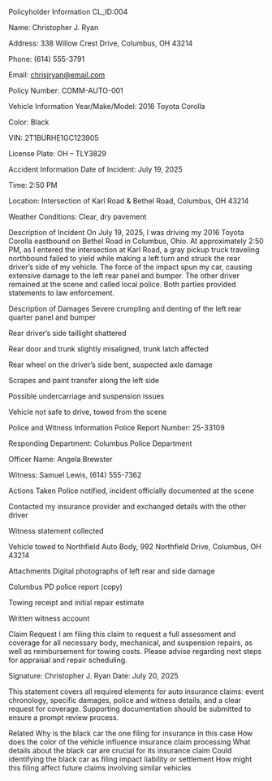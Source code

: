 Policyholder Information
CL_ID:004

Name: Christopher J. Ryan

Address: 338 Willow Crest Drive, Columbus, OH 43214

Phone: (614) 555-3791

Email: chrisjryan@email.com

Policy Number: COMM-AUTO-001

Vehicle Information
Year/Make/Model: 2016 Toyota Corolla

Color: Black

VIN: 2T1BURHE1GC123905

License Plate: OH – TLY3829

Accident Information
Date of Incident: July 19, 2025

Time: 2:50 PM

Location: Intersection of Karl Road & Bethel Road, Columbus, OH 43214

Weather Conditions: Clear, dry pavement

Description of Incident
On July 19, 2025, I was driving my 2016 Toyota Corolla eastbound on Bethel Road in Columbus, Ohio. At approximately 2:50 PM, as I entered the intersection at Karl Road, a gray pickup truck traveling northbound failed to yield while making a left turn and struck the rear driver’s side of my vehicle. The force of the impact spun my car, causing extensive damage to the left rear panel and bumper. The other driver remained at the scene and called local police. Both parties provided statements to law enforcement.

Description of Damages
Severe crumpling and denting of the left rear quarter panel and bumper

Rear driver’s side taillight shattered

Rear door and trunk slightly misaligned, trunk latch affected

Rear wheel on the driver’s side bent, suspected axle damage

Scrapes and paint transfer along the left side

Possible undercarriage and suspension issues

Vehicle not safe to drive, towed from the scene

Police and Witness Information
Police Report Number: 25-33109

Responding Department: Columbus Police Department

Officer Name: Angela Brewster

Witness: Samuel Lewis, (614) 555-7362

Actions Taken
Police notified, incident officially documented at the scene

Contacted my insurance provider and exchanged details with the other driver

Witness statement collected

Vehicle towed to Northfield Auto Body, 992 Northfield Drive, Columbus, OH 43214

Attachments
Digital photographs of left rear and side damage

Columbus PD police report (copy)

Towing receipt and initial repair estimate

Written witness account

Claim Request
I am filing this claim to request a full assessment and coverage for all necessary body, mechanical, and suspension repairs, as well as reimbursement for towing costs. Please advise regarding next steps for appraisal and repair scheduling.

Signature:
Christopher J. Ryan
Date: July 20, 2025

This statement covers all required elements for auto insurance claims: event chronology, specific damages, police and witness details, and a clear request for coverage. Supporting documentation should be submitted to ensure a prompt review process.

Related
Why is the black car the one filing for insurance in this case
How does the color of the vehicle influence insurance claim processing
What details about the black car are crucial for its insurance claim
Could identifying the black car as filing impact liability or settlement
How might this filing affect future claims involving similar vehicles
